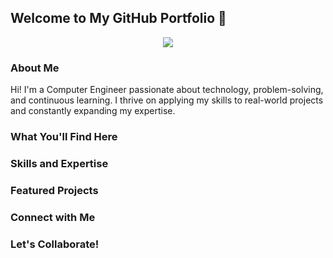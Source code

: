 ## Welcome to My GitHub Portfolio 👋
<p align="center">
  <img src="https://github.com/user-attachments/assets/ed47a39e-9a80-4446-a093-4227001bd3c6" />
</p>

### About Me
Hi! I'm a Computer Engineer passionate about technology, problem-solving, and continuous learning. I thrive on applying my skills to real-world projects and constantly expanding my expertise. 

### What You'll Find Here 

### Skills and Expertise

### Featured Projects

### Connect with Me

### Let's Collaborate!


<!--
**Mariorj23/Mariorj23** is a ✨ _special_ ✨ repository because its `README.md` (this file) appears on your GitHub profile.

Here are some ideas to get you started:

- 🔭 I’m currently working on ...
- 🌱 I’m currently learning ...
- 👯 I’m looking to collaborate on ...
- 🤔 I’m looking for help with ...
- 💬 Ask me about ...
- 📫 How to reach me: ...
- 😄 Pronouns: ...
- ⚡ Fun fact: ...
-->
